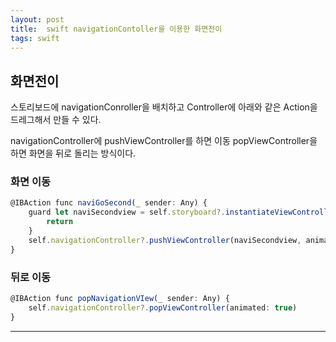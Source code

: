 ```yaml
---
layout: post
title:  swift navigationContoller을 이용한 화면전이
tags: swift
---
```


## 화면전이

스토리보드에 navigationConroller을 배치하고 Controller에 아래와 같은 Action을 드레그해서 만들 수 있다.

navigationController에 pushViewController를 하면 이동 popViewController을 하면 화면을 뒤로 돌리는 방식이다.

### 화면 이동

```js
@IBAction func naviGoSecond(_ sender: Any) {
    guard let naviSecondview = self.storyboard?.instantiateViewController(withIdentifier: "NavigationSecondView") else{
        return
    }
    self.navigationController?.pushViewController(naviSecondview, animated: true)
}
```

### 뒤로 이동

```js
@IBAction func popNavigationVIew(_ sender: Any) {
    self.navigationController?.popViewController(animated: true)
}
```

---

[Link1]: https://junghun0.github.io/2019/05/20/ios-screen-change/

[Link2]: https://sites.google.com/a/gclue.jp/swift-docs/ni-yinki100-ios/uikit/uinavigationcontrollerno-biao-shi